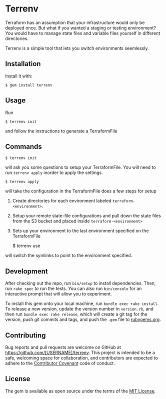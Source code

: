# Terrenv

Terraform has an assumption that your infrastructure would only be deployed
once. But what if you wanted a staging or testing environment? You would have
to manage state files and variable files yourself in different directories.

Terrenv is a simple tool that lets you switch environments seemlessly.

## Installation

Install it with:

    $ gem install terrenv

## Usage

Run

    $ terrenv init

and follow the instructions to generate a TerraformFile

## Commands

    $ terrenv init

will ask you some questions to setup your TerraformFile. You will need to run
`terrenv apply` inorder to apply the settings.


    $ terrenv apply

will take the configuration in the TerraformFile does a few steps for setup

1. Create directories for each environment labeled `terraform-<environment>`.
2. Setup your remote state-file configurations and pull down the state files from
   the S3 bucket and placed inside `terraform-<environment>`
3. Sets up your environment to the last environment specified on the TerraformFile


    $ terrenv use <environment>

will switch the symlinks to point to the environment specified.

## Development

After checking out the repo, run `bin/setup` to install dependencies. Then, run `rake spec` to run the tests. You can also run `bin/console` for an interactive prompt that will allow you to experiment.

To install this gem onto your local machine, run `bundle exec rake install`. To release a new version, update the version number in `version.rb`, and then run `bundle exec rake release`, which will create a git tag for the version, push git commits and tags, and push the `.gem` file to [rubygems.org](https://rubygems.org).

## Contributing

Bug reports and pull requests are welcome on GitHub at https://github.com/[USERNAME]/terrenv. This project is intended to be a safe, welcoming space for collaboration, and contributors are expected to adhere to the [Contributor Covenant](http://contributor-covenant.org) code of conduct.


## License

The gem is available as open source under the terms of the [MIT License](http://opensource.org/licenses/MIT).

